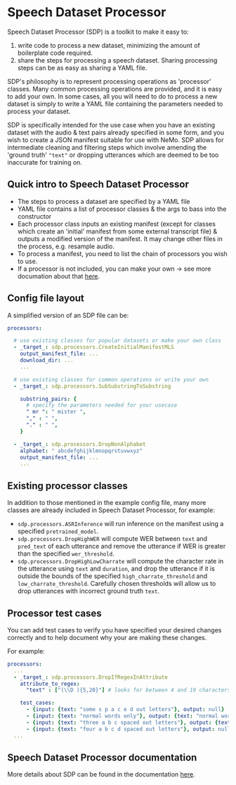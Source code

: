 # Speech Dataset Processor

Speech Dataset Processor (SDP) is a toolkit to make it easy to:
1. write code to process a new dataset, minimizing the amount of boilerplate code required.
2. share the steps for processing a speech dataset. Sharing processing steps can be as easy as sharing a YAML file.

SDP's philosophy is to represent processing operations as 'processor' classes. Many common processing operations are provided, and it is easy to add your own. In some cases, all you will need to do to process a new dataset is simply to write a YAML file containing the parameters needed to process your dataset.

SDP is specifically intended for the use case when you have an existing dataset with the audio & text pairs already specified in some form, and you wish to create a JSON manifest suitable for use with NeMo. SDP allows for intermediate cleaning and filtering steps which involve amending the 'ground truth' `"text"` or dropping utterances which are deemed to be too inaccurate for training on.

## Quick intro to Speech Dataset Processor

* The steps to process a dataset are specified by a YAML file
* YAML file contains a list of processor classes & the args to bass into the constructor
* Each processor class inputs an existing manifest (except for classes which create an 'initial' manifest from some external transcript file)  & outputs a modified version of the manifest. It may change other files in the process, e.g. resample audio.
* To process a manifest, you need to list the chain of processors you wish to use.
* If a processor is not included, you can make your own -> see more documation about that [here](https://docs.nvidia.com/deeplearning/nemo/user-guide/docs/en/main/tools/speech_data_explorer.html).

## Config file layout
A simplified version of an SDP file can be:

```yaml
processors: 

  # use existing classes for popular datasets or make your own class
  - _target_: sdp.processors.CreateInitialManifestMLS 
    output_manifest_file: ...
    download_dir: ...
    ...

  # use existing classes for common operations or write your own
  - _target_: sdp.processors.SubSubstringToSubstring 

    substring_pairs: { 
      # specify the parameters needed for your usecase 
      " mr ": " mister ",
      "," : " ",
      "." : " ",
    }

  - _target_: sdp.processors.DropNonAlphabet 
    alphabet: " abcdefghijklmnopqrstuvwxyz"
    output_manifest_file: ... 
    ...
```
## Existing processor classes
In addition to those mentioned in the example config file, many more classes are already included in Speech Dataset Processor, for example:
* `sdp.processors.ASRInference` will run inference on the manifest using a specified `pretrained_model`.
* `sdp.processors.DropHighWER` will compute WER between `text` and `pred_text` of each utterance and remove the utterance if WER is greater than the specified `wer_threshold`.
* `sdp.processors.DropHighLowCharrate` will compute the character rate in the utterance using `text` and `duration`, and drop the utterance if it is outside the bounds of the specified `high_charrate_threshold` and `low_charrate_threshold`. Carefully chosen thresholds will allow us to drop utterances with incorrect ground truth `text`.

## Processor test cases
You can add test cases to verify you have specified your desired changes correctly and to help document why your are making these changes.

For example:
```yaml
processors:
  ...
  - _target_: sdp.processors.DropIfRegexInAttribute
    attribute_to_regex:
      "text" : ["(\\D ){5,20}"] # looks for between 4 and 19 characters surrounded by spaces

    test_cases:
      - {input: {text: "some s p a c e d out letters"}, output: null}
      - {input: {text: "normal words only"}, output: {text: "normal words only"}}
      - {input: {text: "three a b c spaced out letters"}, output: {text: "three a b c spaced out letters"}}
      - {input: {text: "four a b c d spaced out letters"}, output: null}
  ...
```

## Speech Dataset Processor documentation
More details about SDP can be found in the documentation [here](https://docs.nvidia.com/deeplearning/nemo/user-guide/docs/en/main/tools/speech_data_explorer.html).